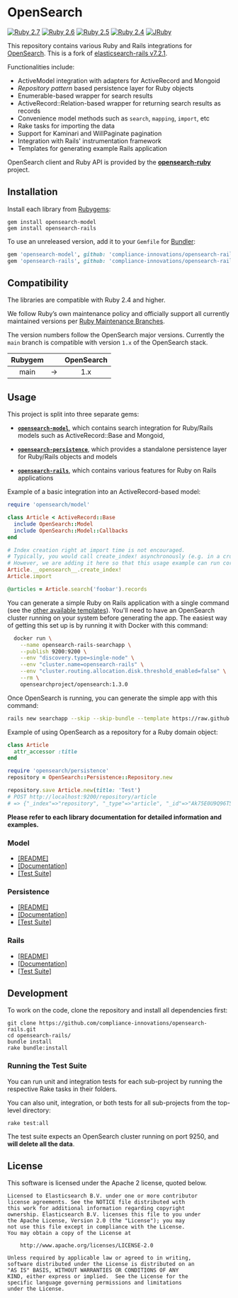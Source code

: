 # OpenSearch

[![Ruby 2.7](https://github.com/compliance-innovations/opensearch-rails/workflows/Ruby%202.7/badge.svg)](https://github.com/compliance-innovations/opensearch-rails/actions)
[![Ruby 2.6](https://github.com/compliance-innovations/opensearch-rails/workflows/Ruby%202.6/badge.svg)](https://github.com/compliance-innovations/opensearch-rails/actions)
[![Ruby 2.5](https://github.com/compliance-innovations/opensearch-rails/workflows/Ruby%202.5/badge.svg)](https://github.com/compliance-innovations/opensearch-rails/actions)
[![Ruby 2.4](https://github.com/compliance-innovations/opensearch-rails/workflows/Ruby%202.4/badge.svg)](https://github.com/compliance-innovations/opensearch-rails/actions)
[![JRuby](https://github.com/compliance-innovations/opensearch-rails/workflows/JRuby/badge.svg)](https://github.com/compliance-innovations/opensearch-rails/actions)

This repository contains various Ruby and Rails integrations for [OpenSearch](https://opensearch.org/). This is a fork
of [elasticsearch-rails v7.2.1](https://github.com/elastic/elasticsearch-rails/tree/v7.2.1).

Functionalities include:
* ActiveModel integration with adapters for ActiveRecord and Mongoid
* _Repository pattern_ based persistence layer for Ruby objects
* Enumerable-based wrapper for search results
* ActiveRecord::Relation-based wrapper for returning search results as records
* Convenience model methods such as `search`, `mapping`, `import`, etc
* Rake tasks for importing the data
* Support for Kaminari and WillPaginate pagination
* Integration with Rails' instrumentation framework
* Templates for generating example Rails application

OpenSearch client and Ruby API is provided by the
**[opensearch-ruby](https://github.com/opensearch-project/opensearch-ruby)** project.

## Installation

Install each library from [Rubygems](https://rubygems.org/gems/opensearch):

    gem install opensearch-model
    gem install opensearch-rails

To use an unreleased version, add it to your `Gemfile` for [Bundler](http://bundler.io):

```ruby
gem 'opensearch-model', github: 'compliance-innovations/opensearch-rails', branch: '5.x'
gem 'opensearch-rails', github: 'compliance-innovations/opensearch-rails', branch: '5.x'
```

## Compatibility

The libraries are compatible with Ruby 2.4 and higher.

We follow Ruby’s own maintenance policy and officially support all currently maintained versions per [Ruby Maintenance Branches](https://www.ruby-lang.org/en/downloads/branches/).

The version numbers follow the OpenSearch major versions. Currently the `main` branch is compatible with version `1.x` of the OpenSearch stack.

| Rubygem       |   | OpenSearch    |
|:-------------:|:-:| :-----------: |
| main          | → | 1.x           |

## Usage

This project is split into three separate gems:

* [**`opensearch-model`**](https://github.com/compliance-innovations/opensearch-rails/tree/main/opensearch-model),
  which contains search integration for Ruby/Rails models such as ActiveRecord::Base and Mongoid,

* [**`opensearch-persistence`**](https://github.com/compliance-innovations/opensearch-rails/tree/main/opensearch-persistence),
  which provides a standalone persistence layer for Ruby/Rails objects and models

* [**`opensearch-rails`**](https://github.com/compliance-innovations/opensearch-rails/tree/main/opensearch-rails),
  which contains various features for Ruby on Rails applications

Example of a basic integration into an ActiveRecord-based model:

```ruby
require 'opensearch/model'

class Article < ActiveRecord::Base
  include OpenSearch::Model
  include OpenSearch::Model::Callbacks
end

# Index creation right at import time is not encouraged.
# Typically, you would call create_index! asynchronously (e.g. in a cron job)
# However, we are adding it here so that this usage example can run correctly.
Article.__opensearch__.create_index!
Article.import

@articles = Article.search('foobar').records
```

You can generate a simple Ruby on Rails application with a single command
(see the [other available templates](https://github.com/compliance-innovations/opensearch-rails/tree/main/opensearch-rails#rails-application-templates)). You'll need to have an OpenSearch cluster running on your system before generating the app. The easiest way of getting this set up is by running it with Docker with this command:

```bash
  docker run \
    --name opensearch-rails-searchapp \
    --publish 9200:9200 \
    --env "discovery.type=single-node" \
    --env "cluster.name=opensearch-rails" \
    --env "cluster.routing.allocation.disk.threshold_enabled=false" \
    --rm \
    opensearchproject/opensearch:1.3.0
```

Once OpenSearch is running, you can generate the simple app with this command:

```bash
rails new searchapp --skip --skip-bundle --template https://raw.github.com/compliance-innovations/opensearch-rails/main/opensearch-rails/lib/rails/templates/01-basic.rb
```

Example of using OpenSearch as a repository for a Ruby domain object:

```ruby
class Article
  attr_accessor :title
end

require 'opensearch/persistence'
repository = OpenSearch::Persistence::Repository.new

repository.save Article.new(title: 'Test')
# POST http://localhost:9200/repository/article
# => {"_index"=>"repository", "_type"=>"article", "_id"=>"Ak75E0U9Q96T5Y999_39NA", ...}
```

**Please refer to each library documentation for detailed information and examples.**

### Model

* [[README]](https://github.com/compliance-innovations/opensearch-rails/blob/main/opensearch-model/README.md)
* [[Documentation]](http://rubydoc.info/gems/opensearch-model/)
* [[Test Suite]](https://github.com/compliance-innovations/opensearch-rails/tree/main/opensearch-model/spec/opensearch/model)

### Persistence

* [[README]](https://github.com/compliance-innovations/opensearch-rails/blob/main/opensearch-persistence/README.md)
* [[Documentation]](http://rubydoc.info/gems/opensearch-persistence/)
* [[Test Suite]](https://github.com/compliance-innovations/opensearch-rails/tree/main/opensearch-persistence/spec)

### Rails

* [[README]](https://github.com/compliance-innovations/opensearch-rails/blob/main/opensearch-rails/README.md)
* [[Documentation]](http://rubydoc.info/gems/opensearch-rails)
* [[Test Suite]](https://github.com/compliance-innovations/opensearch-rails/tree/main/opensearch-rails/spec)

## Development

To work on the code, clone the repository and install all dependencies first:

```
git clone https://github.com/compliance-innovations/opensearch-rails.git
cd opensearch-rails/
bundle install
rake bundle:install
```

### Running the Test Suite

You can run unit and integration tests for each sub-project by running the respective Rake tasks in their folders.

You can also unit, integration, or both tests for all sub-projects from the top-level directory:

    rake test:all

The test suite expects an OpenSearch cluster running on port 9250, and **will delete all the data**.

## License

This software is licensed under the Apache 2 license, quoted below.

    Licensed to Elasticsearch B.V. under one or more contributor
    license agreements. See the NOTICE file distributed with
    this work for additional information regarding copyright
    ownership. Elasticsearch B.V. licenses this file to you under
    the Apache License, Version 2.0 (the "License"); you may
    not use this file except in compliance with the License.
    You may obtain a copy of the License at
    
    	http://www.apache.org/licenses/LICENSE-2.0
    
    Unless required by applicable law or agreed to in writing,
    software distributed under the License is distributed on an
    "AS IS" BASIS, WITHOUT WARRANTIES OR CONDITIONS OF ANY
    KIND, either express or implied.  See the License for the
    specific language governing permissions and limitations
    under the License.
